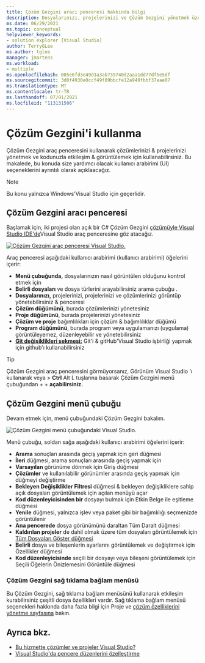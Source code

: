 ```yaml
---
title: Çözüm Gezgini aracı penceresi hakkında bilgi
description: Dosyalarınızı, projelerinizi ve Çözüm Gezgini yönetmek üzere Visual Studio için & araç penceresini nasıl kullanabileceğinizi öğrenin.
ms.date: 06/29/2021
ms.topic: conceptual
helpviewer_keywords:
- solution explorer [Visual Studio]
author: TerryGLee
ms.author: tglee
manager: jmartens
ms.workload:
- multiple
ms.openlocfilehash: 005e6fd3e49d3a3ab739740d2aaa1dd77df5e5df
ms.sourcegitcommit: 3d0f4930e0ccf49f89bbcfe12a949fbbf37aae07
ms.translationtype: MT
ms.contentlocale: tr-TR
ms.lasthandoff: 07/01/2021
ms.locfileid: "113131506"
---
```

# <a name="how-to-use-solution-explorer"></a>Çözüm Gezgini'i kullanma

Çözüm Gezgini araç penceresini kullanarak çözümlerinizi & projelerinizi yönetmek ve kodunuzla etkileşim & görüntülemek için kullanabilirsiniz. Bu makalede, bu konuda size yardımcı olacak kullanıcı arabirimi (UI) seçeneklerini ayrıntılı olarak açıklaacağız.

> [!NOTE]
> Bu konu yalnızca Windows'Visual Studio için geçerlidir.

## <a name="solution-explorer-tool-window"></a>Çözüm Gezgini aracı penceresi

Başlamak için, iki projesi olan açık bir C# Çözüm Gezgini [çözümüyle Visual Studio IDE'de](../get-started/visual-studio-ide.md)Visual Studio araç penceresine göz atacağız.

[![Çözüm Gezgini araç penceresi Visual Studio.](media/solution-explorer-tool-window.png)](media/solution-explorer-tool-window.png#lightbox)

Araç penceresi aşağıdaki kullanıcı arabirimi (kullanıcı arabirimi) öğelerini içerir:

- **Menü çubuğunda,** dosyalarınızın nasıl görüntülen olduğunu kontrol etmek için
- **Belirli dosyaları** ve dosya türlerini arayabilirsiniz arama çubuğu .
- **Dosyalarınızı,** projelerinizi, projelerinizi ve çözümlerinizi görüntüp yönetebilirsiniz & penceresi
- **Çözüm düğümünü**, burada çözümlerinizi yönetesiniz
- **Proje düğümünü**, burada projelerinizi yönetesiniz
- **Çözüm ve proje** bağımlılıkları için çözüm & bağımlılıklar düğümü
- **Program düğümünü**, burada program veya uygulamanızı (uygulama) görüntüleyemez, düzenleyebilir ve yönetebilirsiniz
- **[Git değişiklikleri sekmesi:](../version-control/git-with-visual-studio.md?view=vs-2019&preserve-view=true#git-changes-window)** Git'i & gitHub'Visual Studio işbirliği yapmak için github'ı kullanabilirsiniz

> [!TIP]
> Çözüm Gezgini araç penceresini görmüyorsanız, Görünüm Visual Studio 'ı kullanarak veya   >   **Ctrl** Alt L tuşlarına basarak Çözüm Gezgini menü çubuğundan +  + **açabilirsiniz.**

## <a name="solution-explorer-menu-bar"></a>Çözüm Gezgini menü çubuğu

Devam etmek için, menü çubuğundaki Çözüm Gezgini bakalım.

![Çözüm Gezgini menü çubuğundaki Visual Studio.](media/solution-explorer-menu-bar.png)

Menü çubuğu, soldan sağa aşağıdaki kullanıcı arabirimi öğelerini içerir:

- **Arama** sonuçları arasında geçiş yapmak için geri düğmesi
- **İleri** düğmesi, arama sonuçları arasında geçiş yapmak için
- **Varsayılan** görünüme dönmek için Giriş düğmesi
- **Çözümler** ve kullanılabilir görünümler arasında geçiş yapmak için düğmeyi değiştirme
- **Bekleyen Değişiklikler Filtresi** düğmesi & bekleyen değişikliklere sahip açık dosyaları görüntülemek için açılan menüyü açar
- **Kod düzenleyicisinden bir** dosyayı bulmak için Etkin Belge ile eşitleme düğmesi
- **Yenile** düğmesi, yalnızca işlev veya paket gibi bir bağımlılığı seçmenizde görüntülenir
- **Ana pencerede** dosya görünümünü daraltan Tüm Daralt düğmesi
- **Kaldırılan projeler** de dahil olmak üzere tüm dosyaları görüntülemek için [Tüm Dosyaları Göster düğmesi](filtered-solutions.md#toggle-unloaded-project-visibility)
- **Belirli** dosya ve bileşenlerin ayarlarını görüntülemek ve değiştirmek için Özellikler düğmesi
- **Kod düzenleyicisinde** seçili bir dosyayı veya bileşeni görüntülemek için Seçili Öğelerin Önizlemesini Görüntüle düğmesi

### <a name="solution-explorer-right-click-context-menu"></a>Çözüm Gezgini sağ tıklama bağlam menüsü

Bu Çözüm Gezgini, sağ tıklama bağlam menüsünü kullanarak etkileşim kurabilirsiniz çeşitli dosya özellikleri vardır. Sağ tıklama bağlam menüsü seçenekleri hakkında daha fazla bilgi için Proje ve [çözüm özelliklerini yönetme sayfasına](managing-project-and-solution-properties.md) bakın.

## <a name="see-also"></a>Ayrıca bkz.

- [Bu hizmette çözümler ve projeler Visual Studio?](solutions-and-projects-in-visual-studio.md)
- [Visual Studio'da pencere düzenlerini özelleştirme](customizing-window-layouts-in-visual-studio.md)
